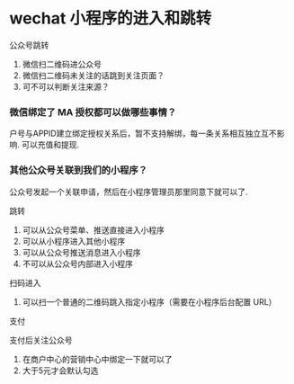 # wechat 小程序的进入和跳转

公众号跳转
1. 微信扫二维码进公众号
3. 微信扫二维码未关注的话跳到关注页面？
4. 可不可以判断关注来源？

### 微信绑定了 MA 授权都可以做哪些事情？

户号与APPID建立绑定授权关系后，暂不支持解绑，每一条关系相互独立互不影响. 可以充值和提现.

### 其他公众号关联到我们的小程序？ 

公众号发起一个关联申请，然后在小程序管理员那里同意下就可以了.

跳转
1. 可以从公众号菜单、推送直接进入小程序
2. 可以从小程序进入其他小程序
3. 可以从公众号推送消息进入小程序
4. 不可以从公众号内部进入小程序

扫码进入
1. 可以扫一个普通的二维码跳入指定小程序（需要在小程序后台配置 URL）

支付

支付后关注公众号
1. 在商户中心的营销中心中绑定一下就可以了
2. 大于5元才会默认勾选

